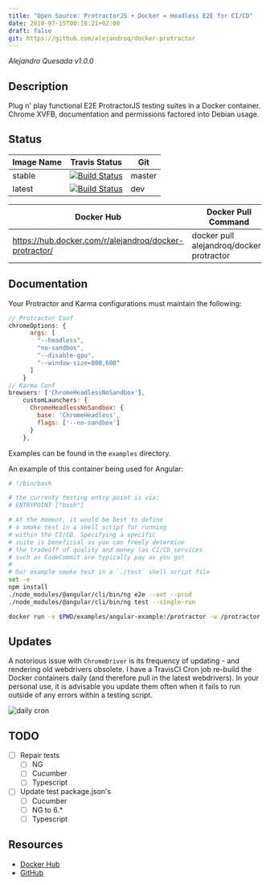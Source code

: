 ```yaml
---
title: "Open Source: ProtractorJS + Docker = Headless E2E for CI/CD"
date: 2018-07-15T00:18:21+02:00
draft: false
git: https://github.com/alejandroq/docker-protractor
---
```


*Alejandro Quesada v1.0.0*

## Description

Plug n' play functional E2E ProtractorJS testing suites in a Docker container. Chrome XVFB, documentation and permissions factored into Debian usage. 

## Status

| Image Name | Travis Status                                                                                                                               | Git    |
| ---------- | ------------------------------------------------------------------------------------------------------------------------------------------- | ------ |
| stable     | [![Build Status](https://travis-ci.org/alejandroq/docker-protractor.svg?branch=master)](https://travis-ci.org/alejandroq/docker-protractor) | master |
| latest     | [![Build Status](https://travis-ci.org/alejandroq/docker-protractor.svg?branch=dev)](https://travis-ci.org/alejandroq/docker-protractor)    | dev    |

| Docker Hub                                             | Docker Pull Command                      |
| ------------------------------------------------------ | ---------------------------------------- |
| https://hub.docker.com/r/alejandroq/docker-protractor/ | docker pull alejandroq/docker-protractor |

## Documentation

Your Protractor and Karma configurations must maintain the following:

```js
// Protractor Conf
chromeOptions: {
      args: [
        "--headless",
        "no-sandbox",
        "--disable-gpu",
        "--window-size=800,600"
      ]
    }
// Karma Conf
browsers: ['ChromeHeadlessNoSandbox'],
    customLaunchers: {
      ChromeHeadlessNoSandbox: {
        base: 'ChromeHeadless',
        flags: ['--no-sandbox']
      }
    },
```

Examples can be found in the `examples` directory.

An example of this container being used for Angular:

```sh
# !/bin/bash

# the currenty testing entry point is via:
# ENTRYPOINT ["bash"]

# At the moment, it would be best to define
# a smoke test in a shell script for running
# within the CI/CD. Specifying a specific 
# suite is beneficial as you can freely determine 
# the tradeoff of quality and money (as CI/CD services
# such as CodeCommit are typically pay as you go)
#
# Our example smoke test in a `./test` shell script file
set -e
npm install
./node_modules/@angular/cli/bin/ng e2e --aot --prod
./node_modules/@angular/cli/bin/ng test --single-run
```

```sh
docker run -v $PWD/examples/angular-example:/protractor -w /protractor  "$AUTHOR/$CONTAINER" ./test
```

## Updates

A notorious issue with `ChromeDriver` is its frequency of updating - and rendering old webdrivers obsolete. I have a TravisCI Cron job re-build the Docker containers daily (and therefore pull in the latest webdrivers). In your personal use, it is advisable you update them often when it fails to run outside of any errors within a testing script.

![daily cron](../../../../images/headless-protractor-cicd/daily-updates.png)

## TODO

- [ ] Repair tests
  - [ ] NG
  - [ ] Cucumber
  - [ ] Typescript
- [ ] Update test package.json's
  - [ ] Cucumber
  - [ ] NG to 6.*
  - [ ] Typescript

## Resources

- [Docker Hub](https://hub.docker.com/r/alejandroq/docker-protractor/)
- [GitHub](https://github.com/alejandroq/docker-protractor)